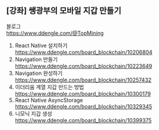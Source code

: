 [강좌] 쌩광부의 모바일 지갑 만들기
-------------------------------

블로그  
https://www.ddengle.com/@TopMining  
  
1. React Native 설치하기  
https://www.ddengle.com/board_blockchain/10206804  
2. Navigation 만들기  
https://www.ddengle.com/board_blockchain/10223649
3. Navigation 완성하기  
https://www.ddengle.com/board_blockchain/10257432  
4. 이더리움 계열 지갑 만드는 방법  
https://www.ddengle.com/board_blockchain/10300179  
5. React Native AsyncStorage  
https://www.ddengle.com/board_blockchain/10329345  
6. 니모닉 지갑 생성  
https://www.ddengle.com/board_blockchain/10399375  
